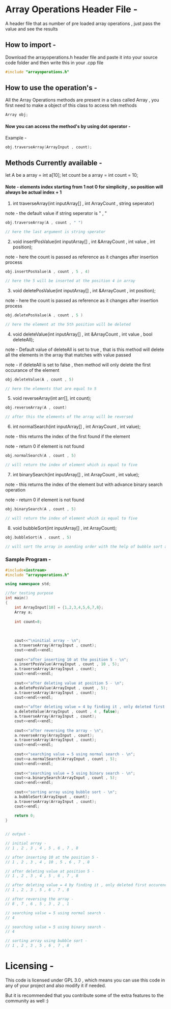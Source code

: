 # Array Operations Header File -

A header file that as number of pre loaded array operations , just pass the value and see the results 


## How to import - 

Download the arrayoperations.h header file and paste it into your source code folder and then write this in your .cpp file

```C++
#include "arrayoperations.h"
```

## How to use the operation's - 

All the Array Operations methods are present in a class called Array , you first need to make a object of this class to access teh methods

```C++
Array obj;
```

#### Now you can access the method's by using dot operator - 

Example - 

```C++
obj.traverseArray(ArrayInput , count);
```


## Methods Currently available - 

let A be a array = int a[10];
let count be a array = int count = 10;

#### Note - elements index starting from 1 not 0 for simplicity , so position will always be actual index + 1 

1. int traverseArray(int inputArray[] , int ArrayCount , string seperator)

note - the default value if string seperator is " , "

```C++
obj.traverseArray(A , count , " ")  

// here the last argument is string sperator
```

2. void insertPosValue(int inputArray[] , int &ArrayCount , int value , int position);

note - here the count is passed as reference as it changes after insertion process

```C++
obj.insertPosValue(A , count , 5 , 4)  

// here the 5 will be inserted at the position 4 in array
```

3. void deletePosValue(int inputArray[] , int &ArrayCount , int position);

note - here the count is passed as reference as it changes after insertion process

```C++
obj.deletePosValue(A , count , 5 )  

// here the element at the 5th position will be deleted
```

4. void deleteValue(int inputArray[] , int &ArrayCount , int value , bool deleteAll);

note - Default value of deleteAll is set to true , that is this method will delete all the elements in the array that matches with value passed
 
note - if deleteAll is set to false , then method will only delete the first occurance of the element

```C++
obj.deleteValue(A , count , 5)  

// here the elements that are equal to 5
```

5. void reverseArray(int arr[], int count); 

```C++
obj.reverseArray(A , count)  

// after this the elements of the array will be reversed
```

6. int normalSearch(int inputArray[] , int ArrayCount , int value);

note - this returns the index of the first found if the element

note - return 0 if element is not found
 
```C++
obj.normalSearch(A , count , 5)  

// will return the index of element which is equal to five
```

7. int binarySearch(int inputArray[] , int ArrayCount , int value);

note - this returns the index of the element but with advance binary search operation

note - return 0 if element is not found
  
```C++
obj.binarySearch(A , count , 5)  

// will return the index of element which is equal to five
```

8. void bubbleSort(int inputArray[] , int ArrayCount);

```C++
obj.bubbleSort(A , count , 5)  

// will sort the array in asending order with the help of bubble sort algorithm
```


### Sample Program - 

```C++
#include<iostream>
#include "arrayoperations.h"

using namespace std;

//for testing purpose
int main()
{
    int ArrayInput[10] = {1,2,3,4,5,6,7,8};
    Array a;
    
    int count=8;
    
    
    
    cout<<"\ninitial array - \n";
    a.traverseArray(ArrayInput , count);
    cout<<endl<<endl;
    
    cout<<"after inserting 10 at the position 5 - \n";
    a.insertPosValue(ArrayInput , count , 10 , 5);
    a.traverseArray(ArrayInput , count);
    cout<<endl<<endl;
    
    cout<<"after deleting value at position 5 - \n";
    a.deletePosValue(ArrayInput , count , 5);
    a.traverseArray(ArrayInput , count);
    cout<<endl<<endl;
    
    cout<<"after deleting value = 4 by finding it , only deleted first occurence as deleteAll is set to false - \n";
    a.deleteValue(ArrayInput , count , 4 , false);
    a.traverseArray(ArrayInput , count);
    cout<<endl<<endl;
    
    cout<<"after reversing the array - \n";
    a.reverseArray(ArrayInput , count);
    a.traverseArray(ArrayInput , count);
    cout<<endl<<endl;
    
    cout<<"searching value = 5 using normal search - \n";
    cout<<a.normalSearch(ArrayInput , count , 5);
    cout<<endl<<endl;
    
    cout<<"searching value = 5 using binary search - \n";
    cout<<a.binarySearch(ArrayInput , count , 5);
    cout<<endl<<endl;
    
    cout<<"sorting array using bubble sort - \n";
    a.bubbleSort(ArrayInput , count);
    a.traverseArray(ArrayInput , count);
    cout<<endl;
    
    return 0;
}


// output - 

// initial array -
// 1 , 2 , 3 , 4 , 5 , 6 , 7 , 8

// after inserting 10 at the position 5 -
// 1 , 2 , 3 , 4 , 10 , 5 , 6 , 7 , 8

// after deleting value at position 5 -
// 1 , 2 , 3 , 4 , 5 , 6 , 7 , 8

// after deleting value = 4 by finding it , only deleted first occurence as deleteAll is set to false -
// 1 , 2 , 3 , 5 , 6 , 7 , 8

// after reversing the array -
// 8 , 7 , 6 , 5 , 3 , 2 , 1

// searching value = 5 using normal search -
// 4

// searching value = 5 using binary search -
// 4

// sorting array using bubble sort -
// 1 , 2 , 3 , 5 , 6 , 7 , 8
```

# Licensing - 
This code is licensed under GPL 3.0 , which means you can use this code in any of your project and also modify it if needed.

But it is recommended that you contribute some of the extra features to the community as well :)
